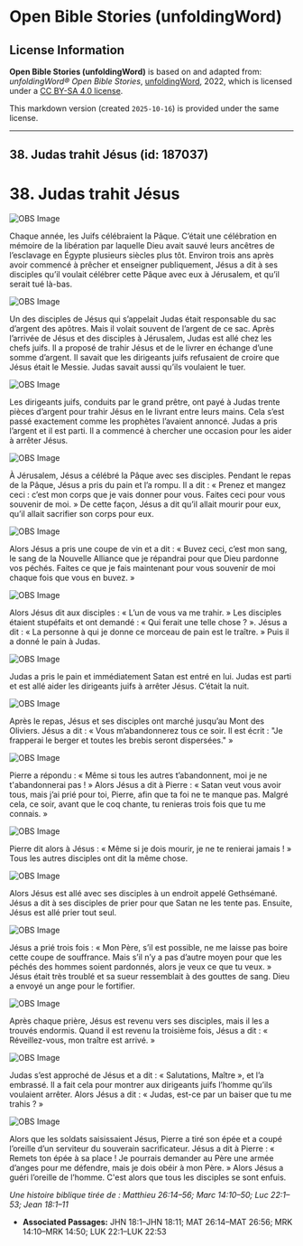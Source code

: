 # Open Bible Stories (unfoldingWord)

## License Information

**Open Bible Stories (unfoldingWord)** is based on and adapted from: _unfoldingWord® Open Bible Stories_, [unfoldingWord](https://unfoldingword.org/utw), 2022, which is licensed under a [CC BY-SA 4.0 license](https://creativecommons.org/licenses/by-sa/4.0/legalcode.en).

This markdown version (created `2025-10-16`) is provided under the same license.



--------------------------------

## 38. Judas trahit Jésus (id: 187037)

38\. Judas trahit Jésus
=======================

![OBS Image](https://cdn.aquifer.bible/aquifer-content/resources/UWOBS/jpg/360px/obs-en-38-01.jpg)

Chaque année, les Juifs célébraient la Pâque. C’était une célébration en mémoire de la libération par laquelle Dieu avait sauvé leurs ancêtres de l’esclavage en Égypte plusieurs siècles plus tôt. Environ trois ans après avoir commencé à prêcher et enseigner publiquement, Jésus a dit à ses disciples qu’il voulait célébrer cette Pâque avec eux à Jérusalem, et qu’il serait tué là\-bas.

![OBS Image](https://cdn.aquifer.bible/aquifer-content/resources/UWOBS/jpg/360px/obs-en-38-02.jpg)

Un des disciples de Jésus qui s’appelait Judas était responsable du sac d’argent des apôtres. Mais il volait souvent de l’argent de ce sac. Après l’arrivée de Jésus et des disciples à Jérusalem, Judas est allé chez les chefs juifs. Il a proposé de trahir Jésus et de le livrer en échange d’une somme d’argent. Il savait que les dirigeants juifs refusaient de croire que Jésus était le Messie. Judas savait aussi qu’ils voulaient le tuer.

![OBS Image](https://cdn.aquifer.bible/aquifer-content/resources/UWOBS/jpg/360px/obs-en-38-03.jpg)

Les dirigeants juifs, conduits par le grand prêtre, ont payé à Judas trente pièces d’argent pour trahir Jésus en le livrant entre leurs mains. Cela s’est passé exactement comme les prophètes l’avaient annoncé. Judas a pris l’argent et il est parti. Il a commencé à chercher une occasion pour les aider à arrêter Jésus.

![OBS Image](https://cdn.aquifer.bible/aquifer-content/resources/UWOBS/jpg/360px/obs-en-38-04.jpg)

À Jérusalem, Jésus a célébré la Pâque avec ses disciples. Pendant le repas de la Pâque, Jésus a pris du pain et l’a rompu. Il a dit : « Prenez et mangez ceci : c’est mon corps que je vais donner pour vous. Faites ceci pour vous souvenir de moi. » De cette façon, Jésus a dit qu’il allait mourir pour eux, qu’il allait sacrifier son corps pour eux.

![OBS Image](https://cdn.aquifer.bible/aquifer-content/resources/UWOBS/jpg/360px/obs-en-38-05.jpg)

Alors Jésus a pris une coupe de vin et a dit : « Buvez ceci, c’est mon sang, le sang de la Nouvelle Alliance que je répandrai pour que Dieu pardonne vos péchés. Faites ce que je fais maintenant pour vous souvenir de moi chaque fois que vous en buvez. »

![OBS Image](https://cdn.aquifer.bible/aquifer-content/resources/UWOBS/jpg/360px/obs-en-38-06.jpg)

Alors Jésus dit aux disciples : « L’un de vous va me trahir. » Les disciples étaient stupéfaits et ont demandé : « Qui ferait une telle chose ? ». Jésus a dit : « La personne à qui je donne ce morceau de pain est le traître. » Puis il a donné le pain à Judas.

![OBS Image](https://cdn.aquifer.bible/aquifer-content/resources/UWOBS/jpg/360px/obs-en-38-07.jpg)

Judas a pris le pain et immédiatement Satan est entré en lui. Judas est parti et est allé aider les dirigeants juifs à arrêter Jésus. C’était la nuit.

![OBS Image](https://cdn.aquifer.bible/aquifer-content/resources/UWOBS/jpg/360px/obs-en-38-08.jpg)

Après le repas, Jésus et ses disciples ont marché jusqu’au Mont des Oliviers. Jésus a dit : « Vous m’abandonnerez tous ce soir. Il est écrit : "Je frapperai le berger et toutes les brebis seront dispersées." »

![OBS Image](https://cdn.aquifer.bible/aquifer-content/resources/UWOBS/jpg/360px/obs-en-38-09.jpg)

Pierre a répondu : « Même si tous les autres t’abandonnent, moi je ne t'abandonnerai pas ! » Alors Jésus a dit à Pierre : « Satan veut vous avoir tous, mais j’ai prié pour toi, Pierre, afin que ta foi ne te manque pas. Malgré cela, ce soir, avant que le coq chante, tu renieras trois fois que tu me connais. »

![OBS Image](https://cdn.aquifer.bible/aquifer-content/resources/UWOBS/jpg/360px/obs-en-38-10.jpg)

Pierre dit alors à Jésus : « Même si je dois mourir, je ne te renierai jamais ! » Tous les autres disciples ont dit la même chose.

![OBS Image](https://cdn.aquifer.bible/aquifer-content/resources/UWOBS/jpg/360px/obs-en-38-11.jpg)

Alors Jésus est allé avec ses disciples à un endroit appelé Gethsémané. Jésus a dit à ses disciples de prier pour que Satan ne les tente pas. Ensuite, Jésus est allé prier tout seul.

![OBS Image](https://cdn.aquifer.bible/aquifer-content/resources/UWOBS/jpg/360px/obs-en-38-12.jpg)

Jésus a prié trois fois : « Mon Père, s’il est possible, ne me laisse pas boire cette coupe de souffrance. Mais s’il n’y a pas d’autre moyen pour que les péchés des hommes soient pardonnés, alors je veux ce que tu veux. » Jésus était très troublé et sa sueur ressemblait à des gouttes de sang. Dieu a envoyé un ange pour le fortifier.

![OBS Image](https://cdn.aquifer.bible/aquifer-content/resources/UWOBS/jpg/360px/obs-en-38-13.jpg)

Après chaque prière, Jésus est revenu vers ses disciples, mais il les a trouvés endormis. Quand il est revenu la troisième fois, Jésus a dit : « Réveillez\-vous, mon traître est arrivé. »

![OBS Image](https://cdn.aquifer.bible/aquifer-content/resources/UWOBS/jpg/360px/obs-en-38-14.jpg)

Judas s’est approché de Jésus et a dit : « Salutations, Maître », et l’a embrassé. Il a fait cela pour montrer aux dirigeants juifs l’homme qu’ils voulaient arrêter. Alors Jésus a dit : « Judas, est\-ce par un baiser que tu me trahis ? »

![OBS Image](https://cdn.aquifer.bible/aquifer-content/resources/UWOBS/jpg/360px/obs-en-38-15.jpg)

Alors que les soldats saisissaient Jésus, Pierre a tiré son épée et a coupé l’oreille d’un serviteur du souverain sacrificateur. Jésus a dit à Pierre : « Remets ton épée à sa place ! Je pourrais demander au Père une armée d’anges pour me défendre, mais je dois obéir à mon Père. » Alors Jésus a guéri l’oreille de l’homme. C'est alors que tous les disciples se sont enfuis.

*Une histoire biblique tirée de : Matthieu 26:14–56; Marc 14:10–50; Luc 22:1–53; Jean 18:1–11*

* **Associated Passages:** JHN 18:1–JHN 18:11; MAT 26:14–MAT 26:56; MRK 14:10–MRK 14:50; LUK 22:1–LUK 22:53

